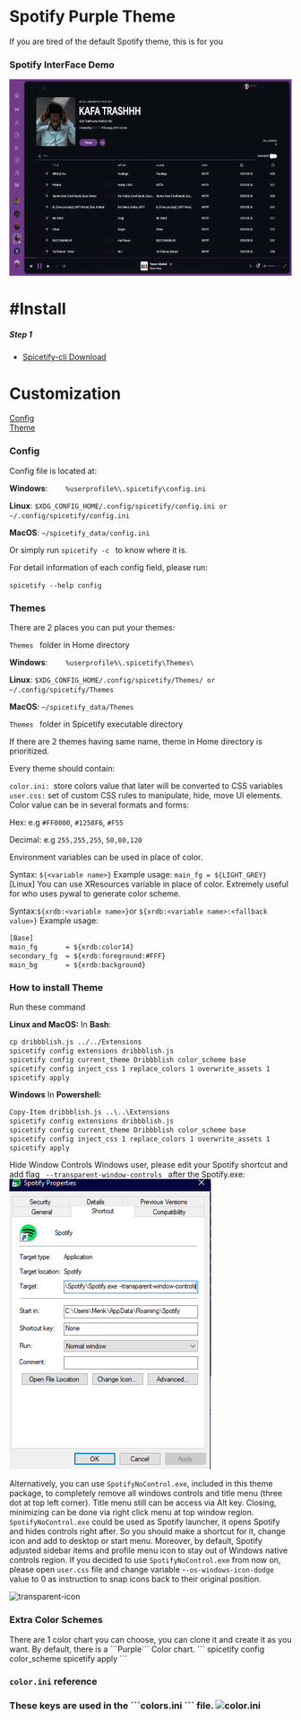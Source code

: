 # Spotify Purple Theme
If you are tired of the default Spotify theme, this is for you

<h3>Spotify InterFace Demo</h3>
 <img Src="https://github.com/Menk50/Spotify-Purple-Theme/blob/master/Menk/Demo.png?raw=true" widht="490" height="350" alt="Spotify InterFace Demo" >
<h1>#Install</h1>
 
<h5>Step 1</h3> 
<ul>
 <li> <a href="https://github.com/khanhas/spicetify-cli/wiki/Installation#with-powershell-pre-built-binary"> Spicetify-cli Download</a> </li>
</ul>


<h1> Customization </h1>

<a href="#config">Config </a> <br>
<a href="#themes">Theme </a>


<h3 > <a name="config">Config</a></h3>
Config file is located at:

<b>Windows</b>:
```     %userprofile%\.spicetify\config.ini ```
 
<b>Linux</b>: ``` $XDG_CONFIG_HOME/.config/spicetify/config.ini or ~/.config/spicetify/config.ini ```

<b>MacOS</b>: 
``` ~/spicetify_data/config.ini ```

Or simply run
 ```spicetify -c ```
 to know where it is.

For detail information of each config field, please run:
 
 ``` spicetify --help config  ``` 
 
 <h3 > <a name="themes"> Themes</a> </h3>
 
 There are 2 places you can put your themes:
 

  ``` Themes  ``` folder in Home directory 

  
  <b>Windows</b>:
```     %userprofile%\.spicetify\Themes\ ```
 
<b>Linux</b>: ``` $XDG_CONFIG_HOME/.config/spicetify/Themes/ or ~/.config/spicetify/Themes ```

<b>MacOS</b>: 
``` ~/spicetify_data/Themes ```

``` Themes  ``` folder in Spicetify executable directory 



If there are 2 themes having same name, theme in Home directory is prioritized.

Every theme should contain: 

```color.ini: ```store colors value that later will be converted to CSS variables
```user.css:``` set of custom CSS rules to manipulate, hide, move UI elements.
Color value can be in several formats and forms:

Hex: e.g ```#FF0000```, ```#1258F6```, ```#F55```

Decimal: e.g ```255,255,255```, ```50,80,120```

Environment variables can be used in place of color.

Syntax: ```${<variable name>}```
Example usage: ```main_fg = ${LIGHT_GREY}```
[Linux] You can use XResources variable in place of color. Extremely useful for who uses pywal to generate color scheme.

Syntax:``` ${xrdb:<variable name>} ```or ```${xrdb:<variable name>:<fallback value>}```
Example usage:
```
[Base]
main_fg       = ${xrdb:color14}
secondary_fg  = ${xrdb:foreground:#FFF}
main_bg       = ${xrdb:background}
```

<h3>How to install Theme</h3>

Run these command

<b>Linux and MacOS:</b>
In <b>Bash</b>:

```cd "$(dirname "$(spicetify -c)")/Themes/Dribbblish"
cp dribbblish.js ../../Extensions
spicetify config extensions dribbblish.js
spicetify config current_theme Dribbblish color_scheme base
spicetify config inject_css 1 replace_colors 1 overwrite_assets 1
spicetify apply
```
<b>Windows</b>
In <b>Powershell:</b>

```cd "$(spicetify -c | Split-Path)\Themes\Dribbblish"
Copy-Item dribbblish.js ..\..\Extensions
spicetify config extensions dribbblish.js
spicetify config current_theme Dribbblish color_scheme base
spicetify config inject_css 1 replace_colors 1 overwrite_assets 1
spicetify apply
```

</h3>Hide Window Controls</h3>
Windows user, please edit your Spotify shortcut and add flag <code> --transparent-window-controls </code> after the Spotify.exe:

<img src="https://github.com/Menk50/Spotify-Purple-Theme/blob/master/Menk/Capture.PNG?raw=true" alt="transparent-windows-controls">

Alternatively, you can use ```SpotifyNoControl.exe```, included in this theme package, to completely remove all windows controls and title menu (three dot at top left corner). Title menu still can be access via Alt key. Closing, minimizing can be done via right click menu at top window region.
```SpotifyNoControl.exe``` could be used as Spotify launcher, it opens Spotify and hides controls right after. So you should make a shortcut for it, change icon and add to desktop or start menu.
Moreover, by default, Spotify adjusted sidebar items and profile menu icon to stay out of Windows native controls region. If you decided to use ```SpotifyNoControl.exe``` from now on, please open ```user.css``` file and change variable -```-os-windows-icon-dodge``` value to 0 as instruction to snap icons back to their original position.

<img src="https://github.com/Menk50/Spotify-Purple-Theme/blob/master/Menk/Capture2.PNG?raw=true" alt="transparent-icon">

<h3>Extra Color Schemes</h3>
There are 1 color chart you can choose, you can clone it and create it as you want. By default, there is a ```Purple``` Color chart.
```
spicetify config color_scheme <scheme name>
spicetify apply
 ```
 
<h3> <code>color.ini</code>  reference <h3> 
 These keys are used in the ```colors.ini ``` file.
 
 <img src="https://github.com/Menk50/Spotify-Purple-Theme/blob/master/Menk/color.PNG?raw=true" alt="color.ini">
